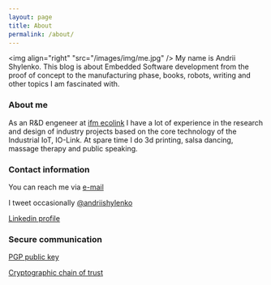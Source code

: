 ```yaml
---
layout: page
title: About
permalink: /about/
---
```


<img align="right" "src="/images/img/me.jpg" />
My name is Andrii Shylenko.
This blog is about Embedded Software development from the proof of concept to the manufacturing phase, books, robots, writing and other topics I am fascinated with. 

### About me

As an R&D engeneer at [ifm ecolink](https://www.ifm.com) I have a lot of experience in the research and design of industry projects based on the core technology of the Industrial IoT, IO-Link. 
At spare time I do 3d printing, salsa dancing, massage therapy and public speaking.

### Contact information
You can reach me via [e-mail](mailto:andrii@shylenko.com)

I tweet occasionally [@andriishylenko](https://twitter.com/AndriiShylenko)

[Linkedin profile](https://www.linkedin.com/in/andrewshylenko/)

### Secure communication
[PGP public key](/publickey/)

[Cryptographic chain of trust](https://keybase.io/shylenko)
